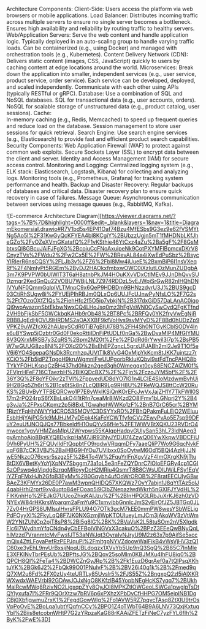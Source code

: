 Architecture Components:
Client-Side:
    Users access the platform via web browsers or mobile applications.
Load Balancer:
    Distributes incoming traffic across multiple servers to ensure no single server becomes a bottleneck.
    Ensures high availability and reliability by routing traffic to healthy servers.
Web/Application Servers:
    Serve the web content and handle application logic.
    Typically deployed in an auto-scaling group to handle varying traffic loads.
    Can be containerized (e.g., using Docker) and managed with orchestration tools (e.g., Kubernetes).
Content Delivery Network (CDN):
    Delivers static content (images, CSS, JavaScript) quickly to users by caching content at edge locations around the world.
Microservices:
    Break down the application into smaller, independent services (e.g., user service, product service, order service).
    Each service can be developed, deployed, and scaled independently.
    Communicate with each other using APIs (typically RESTful or gRPC).
Database:
    Use a combination of SQL and NoSQL databases.
    SQL for transactional data (e.g., user accounts, orders).
    NoSQL for scalable storage of unstructured data (e.g., product catalog, user sessions).
Cache:  
    In-memory caching (e.g., Redis, Memcached) to speed up frequent queries and reduce load on the database.
    Session management to store user sessions for quick retrieval.
Search Engine:
    Use search engine services (e.g., Elasticsearch) to provide fast and efficient product search   capabilities.
    Security Components:
Web Application Firewall (WAF) to protect against common web exploits.
    Secure Sockets Layer (SSL) to encrypt data between the client and server.
    Identity and Access Management (IAM) for secure access control.
    Monitoring and Logging:
Centralized logging system 
    (e.g., ELK stack: Elasticsearch, Logstash, Kibana) for collecting and analyzing logs.
    Monitoring tools (e.g., Prometheus, Grafana) for tracking system performance and health.
Backup and Disaster Recovery:
    Regular backups of databases and critical data.
    Disaster recovery plan to ensure quick recovery in case of failures.
Message Queue:
    Asynchronous communication between services using message queues (e.g., RabbitMQ, Kafka).

![E-commerce Architecture Diagram][https://viewer.diagrams.net/?tags=%7B%7D&highlight=0000ff&edit=_blank&layers=1&nav=1&title=DiagramEkomersial.drawio#R7V1bd5s4EP41Oaf74Bzu4MfESbs9G3ez9e62fVSMYtNg5Ao5l%2F31KwGyQcKFYEA4bl8KCgiY%2BUbzzUgjn5mT1fMHDNbLKfJheGZo%2FvOZeXVmGKatafQ%2F1vKSthie46YtCxz4aZu%2Ba5gF%2F8GsMbtxsQl8GBcuJAiFJFgXG%2BcoiuCcFNoAxuipeNk9CotPXYMFlBpmcxDKrV8CnyzTVs%2FWdu2%2Fw2Cx5E%2FW%2BRevAL84a4iXwEdPuSbz%2BsycYIRIerR6nsCQSY%2FLJb3v%2FZ6%2Fbl8Mw4jUueE%2BxmBiP6I1nsVXeqRf%2F4NmIyPt5RGEm%2ByDJ2HAOkxfmbxwOWC0iXzIutLOzMunZUDgbA3m7K9PVPW0bUlWIT3T6aH8atnbPkJM4HOuKXvVDxCtIMEv9JJnDhQvvSUDzmgr2KedGnQu22VOBU7WBjLNL7Z974RDDzL5vEJWpiSrGwR82nIHQhDNIVYuNF0QmmGqlplVLTMnpC9x6QeP9HDBDm9BHNzzdvrU3J%2BUS9gcD03CtiRhSUgw8i%2FYUEjPIhRBJm0QLxOp6UUJFcUJnwPyNfsLO%2F7G2s%2Ft7OzqOXfZ1Qs%2FiehHfc2f5O5ip7vbkjN%2B317dxGiD57DaLAnAC0iqoQj9woAvazqnSbtEkbwNwxCQ4LHoJsq0mz3hFgVsWN0CySwCydQFgKTfnd2VH9bFjkSbF5GWCkbqKAHb9rOb48%2BT8Pc%2BRFQy0YK2fryVwEgNjRRBB8JgEdHjOVU9HRDMS2aOAXXBF9kfVoHvs9svMYyD%2F8Bd0hUDzZp9VPKZ9uWZfcX62hAUpySCdR0TjB7gBIUI78B%2FH4Sh0NTGyKCblSODV4Ins6uBYSwp5jOzbtr0Gd0F0ekoRttjIDnFjPtUDLf0nGa%2BwDvaMIP4MfGIYMU8V3QXrxMRSB7y3ZqRS%2Bpm2M20t%2Fe%2FDdRd6rYwyil3l7p%2BsPB5W7wGUUG8zo8NI%2FOXd2D%2BsEhEPZqncL5grxUFJABh2ml2Je9T1Of5eV6j6YO4SgepaGNsDk3RcmhzqJUVtTIk8VvG4OxMjpYkKcm8tJKK7ujntzz7rKCiO%2Fb5jdPZTqgoH9kruWgmnIFwUUPgorbRkIuKQbvl9stFdTncPAHQ8bTYkYFOHLKspqCzBH437hd0hkzn2ged3gh0Wmegqxt0cy88ENCZAlZM0f%2FVjrrHFeF716CTaezbH%2BlKQDcBX7%2F%2Fjn%2FczoJYM5bf%2F%2F36Y3Q%2F8oYFOikr2zTVI%2FppvedUD8dYO7lG1n4LCIE4SloMzdwmBvhUi9H28Gg5Zh6rI%2B1cs6tSk8nZLcQBlR9Lg9RH8U%2FReWQJS8ttCcW20RuKS%2BUvByYTFBEQRCwo1P7E8yWkIKSiQnKOrEFcJwVxJajZH1Y7TkFWll0S17m2rPQ24rpS6fXBsLskO4I1tRfn7ceaMr8jWKzd2O8IFmv1bLGNprj2Y%2B4g3vJa%2FPxsCKpmz2p5i8BxLTGwahqhWWKo1zF%2BnB7GrC65cr%2BYM1RiztYFqHhNWYYjdCRO53SMOVfC3DSYYxRD%2FBhQPakmFuLEjO2WEIuuEsbltHjYAjPG5rk9MJHJM7yDEpk4KaFeYCWTfyfoCVzZEwyPvAo5E7sp99DFuY2euUfJNOQJQs77BbkeIdfH1OuQYvS6fHe%2FE1WWVBtXQKU23RVDrO4mwcox1ygvVHMZasMlpU2Wrypws55KAIqpHadpvGUIySan53hL73IdNAeg3gyAmhoAjo8BgKYQ8DvikpHaM7JiR93NyJYDUI74ZzwQ06YwXkpwVBDCFiU0Vh6PyUH%2FQUylIdFtQqpbtFO9rqdwVRqqmDFy7aaeQliP7Wo9G6qcNvkFuqF6B7cCK3VBJ%2BaiHBG9HYOu7UVibxx0SoOytwM6Od15BQi4AzHjJJNwE5NkzcO76cvsr5szgz5F%2B4To4W%2FquYrlFnXgyVzF4ImOXrgKN9jTtuBtDX6VBetKyYoYjXpNV7Sbggm73a1oL5e3nFeZQYDnrC7lOloEFGRy4cp1CGISzOPswq4qVlqdgBzrqoMRoyyDoH2MRiu4QsmrT8B8CWsUDlUWiLFSy1EqVlYZFqFMxHJh2GfoB3EyMv%2B0Gqybh4ufOoWrOROB%2F8ratEECUIyGBwBAeZ3KFMYx26DE0P7awM3wpnQHIDQ57XKQWz7OyY7abjn1J8qYtTAz5olJ4qabHrhi2rprt9xy4uqto84eFOoap5i9ClbZNepazlwdWkrh5nGXlFJYVdHL%2FlKKnhHp%2FEJkG7UUcoZhiqKAIJzu%2F%2BInHPQGLRbJuXrKJ6zh0zVDNYExW84rHKkrsWoarqm2aFmYu9C1xmvibbGnnlcJmS2vEjrOfJZ5JBTGq0JL7Zy04HrGPS8UMlsuIHvrsFPLU94O7OTk3gcM7kEE0mmPW8wesYSbWELjgPdFOyyXI%2FkyLqQ8F7JK0NXGzmjlWpKTOUIueyLmJCm3jAkoWV3zVtWmW2YNtZUNCp2pjT8sP8%2BI5g8lG%2BK%2BVaVsK2L58tuSOm2nV5XIgdkFlc6I7WydhmYfqCNdn4yCbEFBplViNGVxX3cakuO%2BPzZ3EEeQwBNyQqLhlMzzd7VranmtcMvFwsfJT53aNWJqt3OyraIvNJryU9M2z63x7p9AjfSe5xccmQix4ZttLFoyaPefRzPEPJquPI%2FmltgpNYVZdoowWaIFikB4vWsVjHV3zQ1C60xe3yEhL9nvUrBxsijNpqUBLdoqzx1XVvYb5Up9nQ3SgQ%2B85C7InMleE3XFKINvTbrPEsUb%2BPftsJG%2BQqv25soMlm0KBJMXu4IhFU8iq0%2BQPCH8QI%2FeTa4%2BDWCZnGyJRp%2B%2Fk1EuzD6qrAef0a7tQlPsqXKhtuYK%2BGk6J2%2FbQk99O01PNuIvF%2B%2BV26i40q1k%2B%2Fmed9qQ7XM2u6Fd%2FX0zUy4teURTLy85Uvslr5%2FJS55Z%2BngxpQ2zl5jAlXKRWXwdxWAEVrbI92GDAwJOJxNgO8KKfzlB45YopbNEgHcKS7yqq7%2BUkhMalRcwMWq8RzivNO2LigxqpZYy8OyJOI8MPKZtlOWGeoLSWGa1pwglpTsDtQYlyxufa7l%2FRr9QOrXtzw7bRV6p6xPXhzXPbDvCfHHPG7OM5ejpINB1DqCBj0XbfjgwmuZrxK1%2FegdGowWIg%2Fo1AVW5RZ7pqvcTAsq8ZtXIU9trOsVpPoOvE%2BoLqa1ubtYQqfnCCy%2BPO1Z4oTWbT64B9A6LNV73QxjKxtuqYbI%2Biis8etcobnWHtP7G2zYRpzaKaG88rKAAjZFETzFiNeC7yzFYL6fIh%2ByK%2FwE%3D]

